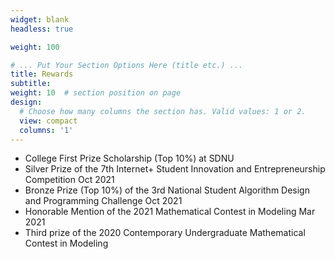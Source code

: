 ```yaml
---
widget: blank
headless: true

weight: 100

# ... Put Your Section Options Here (title etc.) ...
title: Rewards
subtitle:
weight: 10  # section position on page
design:
  # Choose how many columns the section has. Valid values: 1 or 2.
  view: compact
  columns: '1'
---
```


- College First Prize Scholarship (Top 10%) at SDNU
- Silver Prize of the 7th Internet+ Student Innovation and Entrepreneurship Competition Oct 2021
- Bronze Prize (Top 10%) of the 3rd National Student Algorithm Design and Programming Challenge Oct 2021
- Honorable Mention of the 2021 Mathematical Contest in Modeling Mar 2021
- Third prize of the 2020 Contemporary Undergraduate Mathematical Contest in Modeling